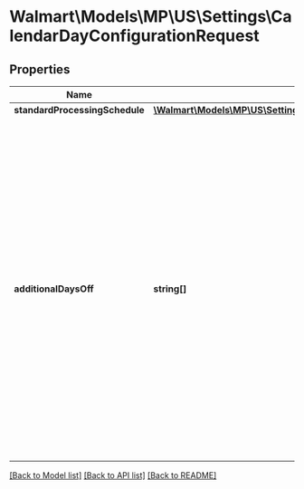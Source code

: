 # Walmart\Models\MP\US\Settings\CalendarDayConfigurationRequest

## Properties

Name | Type | Description | Notes
------------ | ------------- | ------------- | -------------
**standardProcessingSchedule** | [**\Walmart\Models\MP\US\Settings\StandardProcessingScheduleResponse**](StandardProcessingScheduleResponse.md) |  |
**additionalDaysOff** | **string[]** | List of additional days on which the fulfillment center is closed. For example, if the fulfillment center is closed on New Year’s Day, then add the date in the list. If there are no additional off days, then this list will be empty. Use ISO 8601 format for date. For example: '2021-07-16'(yyyy-MM-dd) |


[[Back to Model list]](./) [[Back to API list]](../../../../../README.md#supported-apis) [[Back to README]](../../../../../README.md)
